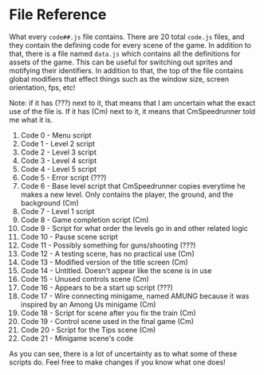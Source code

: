 # File Reference
What every `code##.js` file contains.
There are 20 total `code.js` files, and they contain the defining code for every scene of the game.
In addition to that, there is a file named `data.js` which contains all the definitions for assets of the game.
This can be useful for switching out sprites and motifying their identifiers.
In addition to that, the top of the file contains global modifiers that effect things such as the window size, screen orientation, fps, etc!

Note: if it has (???) next to it, that means that I am uncertain what the exact use of the file is. If it has (Cm) next to it, it means that CmSpeedrunner told me what it is.

1. Code 0 - Menu script
2. Code 1 - Level 2 script
3. Code 2 - Level 3 script
4. Code 3 - Level 4 script
5. Code 4 - Level 5 script
6. Code 5 - Error script (???)
7. Code 6 - Base level script that CmSpeedrunner copies everytime he makes a new level. Only contains the player, the ground, and the background (Cm)
8. Code 7 - Level 1 script
9. Code 8 - Game completion script (Cm)
10. Code 9 - Script for what order the levels go in and other related logic
11. Code 10 - Pause scene script
12. Code 11 - Possibly something for guns/shooting (???)
13. Code 12 - A testing scene, has no practical use (Cm)
14. Code 13 - Modified version of the title screen (Cm)
15. Code 14 - Untitled. Doesn't appear like the scene is in use
16. Code 15 - Unused controls scene (Cm)
17. Code 16 - Appears to be a start up script (???)
18. Code 17 - Wire connecting minigame, named AMUNG because it was inspired by an Among Us minigame (Cm)
19. Code 18 - Script for scene after you fix the train (Cm)
18. Code 19 - Control scene used in the final game (Cm)
19. Code 20 - Script for the Tips scene (Cm)
20. Code 21 - Minigame scene's code

As you can see, there is a lot of uncertainty as to what some of these scripts do.
Feel free to make changes if you know what one does!
